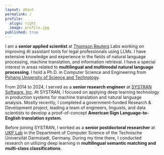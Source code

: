 ```yaml
---
layout: about
permalink: /
profile:
  align: right
  image: profile.jpg
published: true
---
```


I am a <strong>senior applied scientist</strong> at <a href="https://www.thomsonreuters.com/">Thomson Reuters</a> Labs working on improving AI assistant tools for legal professionals using LLMs. I have extensive knowledge and experience in the fields of natural language processing, machine translation, and information retrieval. I have a special interest in areas related to <strong>multilingual and multimodal natural language processing</strong>. I hold a Ph.D. in Computer Science and Engineering from  <a href="https://www.postech.ac.kr/">Pohang University of Science and Technology</a>.

From 2014 to 2024, I served as a <strong>senior research engineer</strong> at <a href="https://www.systransoft.com/">SYSTRAN Software, Inc</a>.
At SYSTRAN, I focused on applying deep learning technology in production systems for machine translation and natural language analysis.
Mostly recently, I completed a government-funded Research & Development project, leading a team of engineers, linguists, and data scientists to develop a proof-of-concept <strong>American Sign Language-to-English translation system</strong>.

Before joining SYSTRAN, I worked as a <strong>senior postdoctoral researcher</strong> at <a href="https://www.informatik.tu-darmstadt.de/ukp/">UKP Lab</a> in the Department of Computer Science of the Technische Universität Darmstadt, Germany. During my time there, I conducted research on utilizing deep learning in <strong>multilingual semantic matching and multi-class classifications</strong>.
